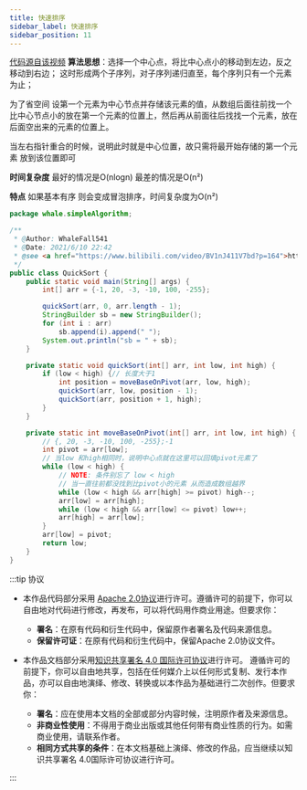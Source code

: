 ```yaml
---
title: 快速排序
sidebar_label: 快速排序
sidebar_position: 11
---
```

 

[代码源自该视频](https://www.bilibili.com/video/BV1nJ411V7bd?p=164)
**算法思想**：选择一个中心点，将比中心点小的移动到左边，反之移动到右边；
这时形成两个子序列，对子序列递归直至，每个序列只有一个元素为止；

为了省空间 设第一个元素为中心节点并存储该元素的值，从数组后面往前找一个
比中心节点小的放在第一个元素的位置上，然后再从前面往后找找一个元素，放在
后面空出来的元素的位置上。 

当左右指针重合的时候，说明此时就是中心位置，故只需将最开始存储的第一个元素
放到该位置即可

**时间复杂度** 最好的情况是O(nlogn) 最差的情况是O(n²) 

**特点** 如果基本有序 则会变成冒泡排序，时间复杂度为O(n²)

```java
package whale.simpleAlgorithm;

/**
 * @Author: WhaleFall541
 * @Date: 2021/6/10 22:42
 * @see <a href="https://www.bilibili.com/video/BV1nJ411V7bd?p=164">https://www.bilibili.com/video/BV1nJ411V7bd?p=164</a>
 */
public class QuickSort {
    public static void main(String[] args) {
        int[] arr = {-1, 20, -3, -10, 100, -255};

        quickSort(arr, 0, arr.length - 1);
        StringBuilder sb = new StringBuilder();
        for (int i : arr)
            sb.append(i).append(" ");
        System.out.println("sb = " + sb);
    }

    private static void quickSort(int[] arr, int low, int high) {
        if (low < high) {// 长度大于1
            int position = moveBaseOnPivot(arr, low, high);
            quickSort(arr, low, position - 1);
            quickSort(arr, position + 1, high);
        }
    }

    private static int moveBaseOnPivot(int[] arr, int low, int high) {
        // {, 20, -3, -10, 100, -255};-1
        int pivot = arr[low];
        // 当low 和high相同时，说明中心点就在这里可以回填pivot元素了
        while (low < high) {
            // NOTE: 条件别忘了 low < high
            // 当一直往前都没找到比pivot小的元素 从而造成数组越界
            while (low < high && arr[high] >= pivot) high--;
            arr[low] = arr[high];
            while (low < high && arr[low] <= pivot) low++;
            arr[high] = arr[low];
        }
        arr[low] = pivot;
        return low;
    }
}

```




:::tip 协议

- 本作品代码部分采用 [Apache 2.0协议](https://www.apache.org/licenses/LICENSE-2.0)进行许可。遵循许可的前提下，你可以自由地对代码进行修改，再发布，可以将代码用作商业用途。但要求你：
  - **署名**：在原有代码和衍生代码中，保留原作者署名及代码来源信息。
  - **保留许可证**：在原有代码和衍生代码中，保留Apache 2.0协议文件。

- 本作品文档部分采用[知识共享署名 4.0 国际许可协议](http://creativecommons.org/licenses/by/4.0/)进行许可。 遵循许可的前提下，你可以自由地共享，包括在任何媒介上以任何形式复制、发行本作品，亦可以自由地演绎、修改、转换或以本作品为基础进行二次创作。但要求你：
  - **署名**：应在使用本文档的全部或部分内容时候，注明原作者及来源信息。
  - **非商业性使用**：不得用于商业出版或其他任何带有商业性质的行为。如需商业使用，请联系作者。
  - **相同方式共享的条件**：在本文档基础上演绎、修改的作品，应当继续以知识共享署名 4.0国际许可协议进行许可。

:::